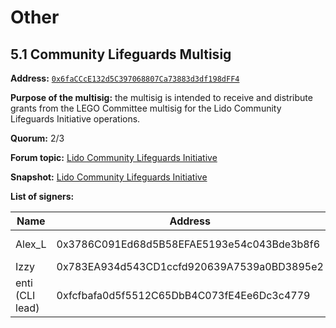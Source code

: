 # Other

## 5.1 Community Lifeguards Multisig

**Address:** [`0x6faCCcE132d5C397068807Ca73883d3df198dFF4`](https://app.safe.global/home?safe=eth:0x6faCCcE132d5C397068807Ca73883d3df198dFF4)

**Purpose of the multisig:** the multisig is intended to receive and distribute grants from the LEGO Committee multisig for the Lido Community Lifeguards Initiative operations.

**Quorum:** 2/3

**Forum topic:** [Lido Community Lifeguards Initiative](https://research.lido.fi/t/lido-community-lifeguards-initiative/4678)

**Snapshot:** [Lido Community Lifeguards Initiative](https://snapshot.org/#/lido-snapshot.eth/proposal/0xf36f00fb44644a24fb75889b5f92496b7f36eef70185bcff5b7ecfa2a781db6f)

**List of signers:**

| Name | Address | Verification | Public verification |
| --- | --- | --- | --- |
| Alex_L | 0x3786C091Ed68d5B58EFAE5193e54c043Bde3b8f6 | Sig hash: 0xea1fb76e4b10d2700d3ff1cb2d8f2c672107abdf6e667f47a2095cbcce5b132138eaa9506b7ec97d203236f44b074fcbef7d4f2d5a6a87faf472ad6f85b17c3800 | https://twitter.com/Al_lykov/status/1557051652322037760?s=20&t=uzuxoMRgLwWuZLDKItN0vw |
| Izzy | 0x783EA934d543CD1ccfd920639A7539a0BD3895e2 | https://etherscan.io/verifySig/12775 | https://twitter.com/IsdrsP/status/1602973286534680577 |
| enti (CLI lead) | 0xfcfbafa0d5f5512C65DbB4C073fE4Ee6Dc3c4779 | https://etherscan.io/verifySig/41824 |  |